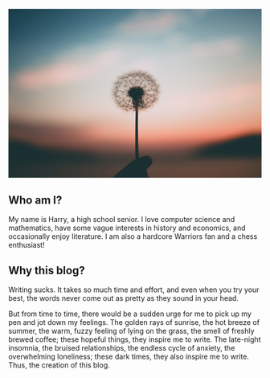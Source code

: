 ![dandelion](/assets/img/dandelion.jpg)

## Who am I?
My name is Harry, a high school senior. I love computer science and mathematics, have some vague interests in history and economics, and occasionally enjoy literature. I am also a hardcore Warriors fan and a chess enthusiast!

## Why this blog?
Writing sucks. It takes so much time and effort, and even when you try your best, the words never come out as pretty as they sound in your head.

But from time to time, there would be a sudden urge for me to pick up my pen and jot down my feelings. The golden rays of sunrise, the hot breeze of summer, the warm, fuzzy feeling of lying on the grass, the smell of freshly brewed coffee; these hopeful things, they inspire me to write. The late-night insomnia, the bruised relationships, the endless cycle of anxiety, the overwhelming loneliness; these dark times, they also inspire me to write. Thus, the creation of this blog.
